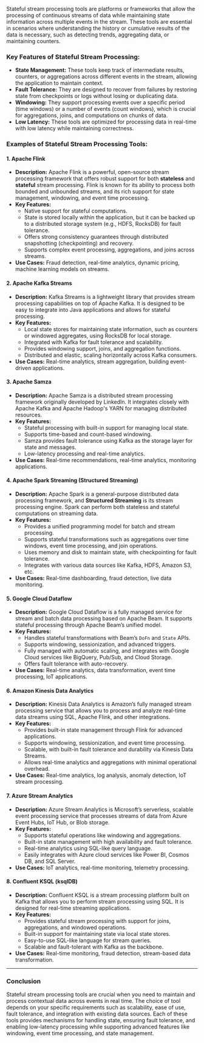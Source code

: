 Stateful stream processing tools are platforms or frameworks that allow the processing of continuous streams of data while maintaining state information across multiple events in the stream. These tools are essential in scenarios where understanding the history or cumulative results of the data is necessary, such as detecting trends, aggregating data, or maintaining counters.

### Key Features of Stateful Stream Processing:
- **State Management:** These tools keep track of intermediate results, counters, or aggregations across different events in the stream, allowing the application to maintain context.
- **Fault Tolerance:** They are designed to recover from failures by restoring state from checkpoints or logs without losing or duplicating data.
- **Windowing:** They support processing events over a specific period (time windows) or a number of events (count windows), which is crucial for aggregations, joins, and computations on chunks of data.
- **Low Latency:** These tools are optimized for processing data in real-time with low latency while maintaining correctness.

### Examples of Stateful Stream Processing Tools:

#### 1. **Apache Flink**
   - **Description:** Apache Flink is a powerful, open-source stream processing framework that offers robust support for both **stateless** and **stateful** stream processing. Flink is known for its ability to process both bounded and unbounded streams, and its rich support for state management, windowing, and event time processing.
   - **Key Features:**
     - Native support for stateful computations.
     - State is stored locally within the application, but it can be backed up to a distributed storage system (e.g., HDFS, RocksDB) for fault tolerance.
     - Offers strong consistency guarantees through distributed snapshotting (checkpointing) and recovery.
     - Supports complex event processing, aggregations, and joins across streams.
   - **Use Cases:** Fraud detection, real-time analytics, dynamic pricing, machine learning models on streams.

#### 2. **Apache Kafka Streams**
   - **Description:** Kafka Streams is a lightweight library that provides stream processing capabilities on top of Apache Kafka. It is designed to be easy to integrate into Java applications and allows for stateful processing.
   - **Key Features:**
     - Local state stores for maintaining state information, such as counters or windowed aggregates, using RocksDB for local storage.
     - Integrated with Kafka for fault tolerance and scalability.
     - Provides windowing support, joins, and aggregation functions.
     - Distributed and elastic, scaling horizontally across Kafka consumers.
   - **Use Cases:** Real-time analytics, stream aggregation, building event-driven applications.

#### 3. **Apache Samza**
   - **Description:** Apache Samza is a distributed stream processing framework originally developed by LinkedIn. It integrates closely with Apache Kafka and Apache Hadoop's YARN for managing distributed resources.
   - **Key Features:**
     - Stateful processing with built-in support for managing local state.
     - Supports time-based and count-based windowing.
     - Samza provides fault tolerance using Kafka as the storage layer for state and messages.
     - Low-latency processing and real-time analytics.
   - **Use Cases:** Real-time recommendations, real-time analytics, monitoring applications.

#### 4. **Apache Spark Streaming (Structured Streaming)**
   - **Description:** Apache Spark is a general-purpose distributed data processing framework, and **Structured Streaming** is its stream processing engine. Spark can perform both stateless and stateful computations on streaming data.
   - **Key Features:**
     - Provides a unified programming model for batch and stream processing.
     - Supports stateful transformations such as aggregations over time windows, event time processing, and join operations.
     - Uses memory and disk to maintain state, with checkpointing for fault tolerance.
     - Integrates with various data sources like Kafka, HDFS, Amazon S3, etc.
   - **Use Cases:** Real-time dashboarding, fraud detection, live data monitoring.

#### 5. **Google Cloud Dataflow**
   - **Description:** Google Cloud Dataflow is a fully managed service for stream and batch data processing based on Apache Beam. It supports stateful processing through Apache Beam’s unified model.
   - **Key Features:**
     - Handles stateful transformations with Beam’s `DoFn` and `State` APIs.
     - Supports windowing, sessionization, and advanced triggers.
     - Fully managed with automatic scaling, and integrates with Google Cloud services like BigQuery, Pub/Sub, and Cloud Storage.
     - Offers fault tolerance with auto-recovery.
   - **Use Cases:** Real-time analytics, data transformation, event time processing, IoT applications.

#### 6. **Amazon Kinesis Data Analytics**
   - **Description:** Kinesis Data Analytics is Amazon’s fully managed stream processing service that allows you to process and analyze real-time data streams using SQL, Apache Flink, and other integrations.
   - **Key Features:**
     - Provides built-in state management through Flink for advanced applications.
     - Supports windowing, sessionization, and event time processing.
     - Scalable, with built-in fault tolerance and durability via Kinesis Data Streams.
     - Allows real-time analytics and aggregations with minimal operational overhead.
   - **Use Cases:** Real-time analytics, log analysis, anomaly detection, IoT stream processing.

#### 7. **Azure Stream Analytics**
   - **Description:** Azure Stream Analytics is Microsoft’s serverless, scalable event processing service that processes streams of data from Azure Event Hubs, IoT Hub, or Blob storage.
   - **Key Features:**
     - Supports stateful operations like windowing and aggregations.
     - Built-in state management with high availability and fault tolerance.
     - Real-time analytics using SQL-like query language.
     - Easily integrates with Azure cloud services like Power BI, Cosmos DB, and SQL Server.
   - **Use Cases:** IoT analytics, real-time monitoring, telemetry processing.

#### 8. **Confluent KSQL (ksqlDB)**
   - **Description:** Confluent KSQL is a stream processing platform built on Kafka that allows you to perform stream processing using SQL. It is designed for real-time streaming applications.
   - **Key Features:**
     - Provides stateful stream processing with support for joins, aggregations, and windowed operations.
     - Built-in support for maintaining state via local state stores.
     - Easy-to-use SQL-like language for stream queries.
     - Scalable and fault-tolerant with Kafka as the backbone.
   - **Use Cases:** Real-time monitoring, fraud detection, stream-based data transformation.

---

### Conclusion

Stateful stream processing tools are crucial when you need to maintain and process contextual data across events in real time. The choice of tool depends on your specific requirements such as scalability, ease of use, fault tolerance, and integration with existing data sources. Each of these tools provides mechanisms for handling state, ensuring fault tolerance, and enabling low-latency processing while supporting advanced features like windowing, event time processing, and state management.
